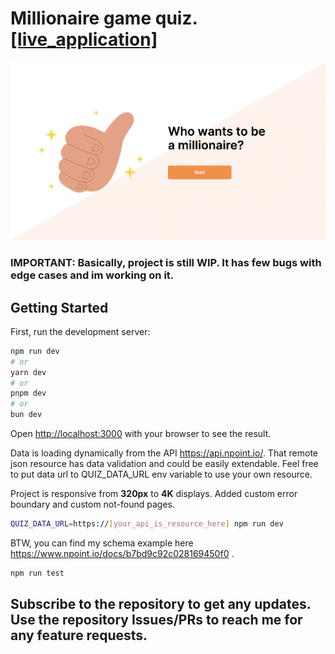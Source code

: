 # Millionaire game quiz. [[live_application]](https://millionaire-app-quiz.vercel.app/)
[![Tux, the Linux mascot](main_screen.png)](https://millionaire-app-quiz.vercel.app/)

### IMPORTANT: Basically, project is still WIP. It has few bugs with edge cases and im working on it.

## Getting Started

First, run the development server:

```bash
npm run dev
# or
yarn dev
# or
pnpm dev
# or
bun dev
```

Open [http://localhost:3000](http://localhost:3000) with your browser to see the result.


Data is loading dynamically from the API https://api.npoint.io/.
That remote json resource has data validation and could be easily extendable.
Feel free to put data url to QUIZ_DATA_URL env variable to use your own resource.

Project is responsive from **320px** to **4K** displays.
Added custom error boundary and custom not-found pages.

```bash
QUIZ_DATA_URL=https://[your_api_is_resource_here] npm run dev
```

BTW, you can find my schema example here https://www.npoint.io/docs/b7bd9c92c028169450f0 .

```bash
npm run test
```

## Subscribe to the repository to get any updates. Use the repository Issues/PRs to reach me for any feature requests.   